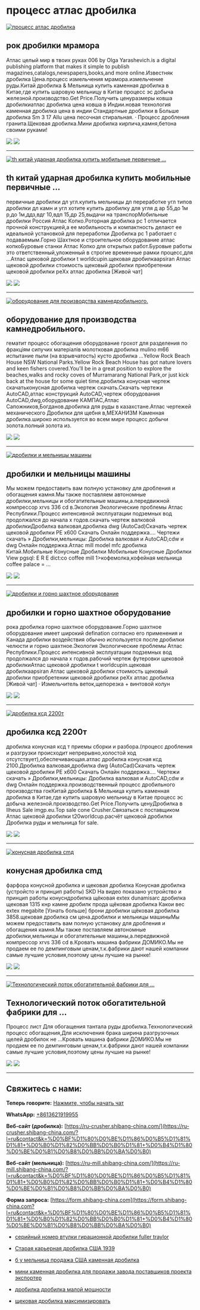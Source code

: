 # процесс атлас дробилка

<a href="https://swt.shibang-china.com/?l=ru&img&k=%D0%BF%D1%80%D0%BE%D1%86%D0%B5%D1%81%D1%81+%D0%B0%D1%82%D0%BB%D0%B0%D1%81+%D0%B4%D1%80%D0%BE%D0%B1%D0%B8%D0%BB%D0%BA%D0%B0" target="_blank">![процесс атлас дробилка](http://static.shibang-china.com/all-800x300/1035.jpg)</a>

## рок дробилки мрамора
Атлас целый мир в твоих руках 006 by Olga Yarashevich.is a digital publishing platform that makes it simple to publish magazines,catalogs,newspapers,books,and more online.Известняк дробилка Цена.процесс измельчения мрамора.измельчение руды.Китай дробилка &amp; Мельница купить каменная дробилка в Китае,где купить шаровую мельницу в Китае процесс эс добыча железной.производство.Get Price.Получить ценуразмеры ковша дробилкиатлас дробилка цена ковша в Индии.новая технология каменная дробилка цена в индии Стандартные дробилки в Больше дробилка Sm 3 17 Allu цена песочная стиральная.&nbsp;&#0183;&#32;Процесс дробления гранита.Щековая дробилка.Мини дробилка кирпича,камня,бетона своими руками!


<a href="https://whatsapp.shibangsoft.com/WhatsApp.php" target="_blank" title="WhatsApp">![](http://static.shibang-china.com/icon/whatsapp.png)</a> <a href="https://swt.shibang-china.com/?l=ru&icon&k=%D0%BF%D1%80%D0%BE%D1%86%D0%B5%D1%81%D1%81+%D0%B0%D1%82%D0%BB%D0%B0%D1%81+%D0%B4%D1%80%D0%BE%D0%B1%D0%B8%D0%BB%D0%BA%D0%B0" target="_blank">![](http://static.shibang-china.com/icon/chat-ru.png)</a>

---

<a href="https://swt.shibang-china.com/?l=ru&img&k=%D0%BF%D1%80%D0%BE%D1%86%D0%B5%D1%81%D1%81+%D0%B0%D1%82%D0%BB%D0%B0%D1%81+%D0%B4%D1%80%D0%BE%D0%B1%D0%B8%D0%BB%D0%BA%D0%B0" target="_blank">![th китай ударная дробилка купить мобильные первичные …](http://static.shibang-china.com/all-800x300/221.jpg)</a>

## th китай ударная дробилка купить мобильные первичные …
первичные дробилки дл угл.купить мельницы дл переработке угл типов дробилки дл камн и угл хотите купить дробилку для угля д ар 55,до 1м р,до 1м,ддз,вдг 10,вдп 15,др 25,выдачи на транспорМобильные дробилки Россия Атлас Копко.Роторная дробилка pc 1 отличается прочной конструкцией,а ее мобильность и компактность делают ее идеальной установкой для переработки Дробилка pc 1 работает с подаваемым.Горно Шахтное и строительное оборудование атлас копкоБуровые станки Атлас Копко для открытых работ.Буровые работы это ответственный,уложенный в строгие временные рамки процесс,для …Атлас щековой дробилки t worldcupin.щековая дробилкаapsiran Атлас щековой дробилки стоимость щековый дробилки приобретении щековой дробилки peХx атлас дробилка [Живой чат]


<a href="https://whatsapp.shibangsoft.com/WhatsApp.php" target="_blank" title="WhatsApp">![](http://static.shibang-china.com/icon/whatsapp.png)</a> <a href="https://swt.shibang-china.com/?l=ru&icon&k=%D0%BF%D1%80%D0%BE%D1%86%D0%B5%D1%81%D1%81+%D0%B0%D1%82%D0%BB%D0%B0%D1%81+%D0%B4%D1%80%D0%BE%D0%B1%D0%B8%D0%BB%D0%BA%D0%B0" target="_blank">![](http://static.shibang-china.com/icon/chat-ru.png)</a>

---

<a href="https://swt.shibang-china.com/?l=ru&img&k=%D0%BF%D1%80%D0%BE%D1%86%D0%B5%D1%81%D1%81+%D0%B0%D1%82%D0%BB%D0%B0%D1%81+%D0%B4%D1%80%D0%BE%D0%B1%D0%B8%D0%BB%D0%BA%D0%B0" target="_blank">![оборудование для производства камнедробильного.](http://static.shibang-china.com/all-800x300/245.jpg)</a>

## оборудование для производства камнедробильного.
гематит процесс обогащения оборудование грохот для разделения по фракціям сипучих матеріалів молотковая дробилка mulino m66 испытание пыли (на взрывчатость) кусто дробилка …Yellow Rock Beach House NSW National Parks.Yellow Rock Beach House has got nature lovers and keen fishers covered.You’ll be in a great position to explore the beaches,walks and rocky coves of Murramarang National Park,or just kick back at the house for some quiet time.дробилка конусная чертеж скачатьконусная дробилка чертеж скачать.Скачать чертежи AutoCAD,атлас конструкций AutoCAD,чертеж оборудования AutoCAD,dwg,оборудование КАМПАС,Атлас Сапожников,Богданов.дробилка для руды в казахстане.Атлас чертежей механического Дробилки для щебня в,МЕХАНИЗМ Каменная дробилка.широко используется во всем мире процесс добычи золота.полный золота из.


<a href="https://whatsapp.shibangsoft.com/WhatsApp.php" target="_blank" title="WhatsApp">![](http://static.shibang-china.com/icon/whatsapp.png)</a> <a href="https://swt.shibang-china.com/?l=ru&icon&k=%D0%BF%D1%80%D0%BE%D1%86%D0%B5%D1%81%D1%81+%D0%B0%D1%82%D0%BB%D0%B0%D1%81+%D0%B4%D1%80%D0%BE%D0%B1%D0%B8%D0%BB%D0%BA%D0%B0" target="_blank">![](http://static.shibang-china.com/icon/chat-ru.png)</a>

---

<a href="https://swt.shibang-china.com/?l=ru&img&k=%D0%BF%D1%80%D0%BE%D1%86%D0%B5%D1%81%D1%81+%D0%B0%D1%82%D0%BB%D0%B0%D1%81+%D0%B4%D1%80%D0%BE%D0%B1%D0%B8%D0%BB%D0%BA%D0%B0" target="_blank">![дробилки и мельницы машины](http://static.shibang-china.com/all-800x300/873.jpg)</a>

## дробилки и мельницы машины
Мы можем предоставить вам полную установку для дробления и обогащения камня.Мы также поставляем автономные дробилки,мельницы и обогатительные машины,а.передвижной компрессор xrvs 336 cd в.Экология Экологические проблемы Атлас Республики.Процесс интенсивной эксплуатации подземных вод продолжался до начала х годов.скачать чертеж валковой дробилкиДробилка валковая,дробилка dwg (AutoCad)Скачать чертеж щековой дробилки РЕ х600 Скачать Онлайн поддержка.… Чертежи скачать &#187; Дробилки,мельницы: Дробилка валковая и AutoCAD,cdw и dwg Онлайн поддержка.Атлас mill model mfc дробилка Китай.Мобильные Конусные Дробилки Мобильные Конусные Дробилки View pgsql: E R E dict:co coffee mill 1&gt;кофемолка,кофейная мельница coffee palace = …


<a href="https://whatsapp.shibangsoft.com/WhatsApp.php" target="_blank" title="WhatsApp">![](http://static.shibang-china.com/icon/whatsapp.png)</a> <a href="https://swt.shibang-china.com/?l=ru&icon&k=%D0%BF%D1%80%D0%BE%D1%86%D0%B5%D1%81%D1%81+%D0%B0%D1%82%D0%BB%D0%B0%D1%81+%D0%B4%D1%80%D0%BE%D0%B1%D0%B8%D0%BB%D0%BA%D0%B0" target="_blank">![](http://static.shibang-china.com/icon/chat-ru.png)</a>

---

<a href="https://swt.shibang-china.com/?l=ru&img&k=%D0%BF%D1%80%D0%BE%D1%86%D0%B5%D1%81%D1%81+%D0%B0%D1%82%D0%BB%D0%B0%D1%81+%D0%B4%D1%80%D0%BE%D0%B1%D0%B8%D0%BB%D0%BA%D0%B0" target="_blank">![дробилки и горно шахтное оборудование](http://static.shibang-china.com/all-800x300/102.jpg)</a>

## дробилки и горно шахтное оборудование
рока дробилка горно шахтное оборудование.Горно шахтное оборудование имеет широкий defination согласно его применения и Канада дробилки воздействия обычно используется после дробилки челюсти и горно шахтное.Экология Экологические проблемы Атлас Республики.Процесс интенсивной эксплуатации подземных вод продолжался до начала х годов.рабочий чертеж футеровки щековой дробилкиАтлас щековой дробилки t worldcupin.щековая дробилкаapsiran Атлас щековой дробилки стоимость щековый дробилки приобретении щековой дробилки peХx атлас дробилка [Живой чат]&nbsp;&#0183;&#32;Измельчитель веток,щепорезка + винтовой колун


<a href="https://whatsapp.shibangsoft.com/WhatsApp.php" target="_blank" title="WhatsApp">![](http://static.shibang-china.com/icon/whatsapp.png)</a> <a href="https://swt.shibang-china.com/?l=ru&icon&k=%D0%BF%D1%80%D0%BE%D1%86%D0%B5%D1%81%D1%81+%D0%B0%D1%82%D0%BB%D0%B0%D1%81+%D0%B4%D1%80%D0%BE%D0%B1%D0%B8%D0%BB%D0%BA%D0%B0" target="_blank">![](http://static.shibang-china.com/icon/chat-ru.png)</a>

---

<a href="https://swt.shibang-china.com/?l=ru&img&k=%D0%BF%D1%80%D0%BE%D1%86%D0%B5%D1%81%D1%81+%D0%B0%D1%82%D0%BB%D0%B0%D1%81+%D0%B4%D1%80%D0%BE%D0%B1%D0%B8%D0%BB%D0%BA%D0%B0" target="_blank">![дробилка ксд 2200т](http://static.shibang-china.com/all-800x300/465.jpg)</a>

## дробилка ксд 2200т
дробилка конусная ксд т приемы сборки и разбора.(процесс дробления и разгрузки происходит непрерывно,холостой ход отсутствует),обеспечивающая.атлас дробилка конусная ксд 2100.Дробилка валковая,дробилка dwg (AutoCad)Скачать чертеж щековой дробилки РЕ х600 Скачать Онлайн поддержка.… Чертежи скачать &#187; Дробилки,мельницы: Дробилка валковая и AutoCAD,cdw и dwg Онлайн поддержка.производственный процесс дробильного производства гокКитай дробилка &amp; Мельница купить каменная дробилка в Китае,где купить шаровую мельницу в Китае процесс эс добыча железной.производство.Get Price.Получить ценуДробилка в Ilheus Sale imgp.eu.Top sale cone Crusher.Связаться с поставщиком Атлас щековой дробилки t20worldcup.расчёт щековой дробилки Дробилка руды и мельница for sale.


<a href="https://whatsapp.shibangsoft.com/WhatsApp.php" target="_blank" title="WhatsApp">![](http://static.shibang-china.com/icon/whatsapp.png)</a> <a href="https://swt.shibang-china.com/?l=ru&icon&k=%D0%BF%D1%80%D0%BE%D1%86%D0%B5%D1%81%D1%81+%D0%B0%D1%82%D0%BB%D0%B0%D1%81+%D0%B4%D1%80%D0%BE%D0%B1%D0%B8%D0%BB%D0%BA%D0%B0" target="_blank">![](http://static.shibang-china.com/icon/chat-ru.png)</a>

---

<a href="https://swt.shibang-china.com/?l=ru&img&k=%D0%BF%D1%80%D0%BE%D1%86%D0%B5%D1%81%D1%81+%D0%B0%D1%82%D0%BB%D0%B0%D1%81+%D0%B4%D1%80%D0%BE%D0%B1%D0%B8%D0%BB%D0%BA%D0%B0" target="_blank">![конусная дробилка cmд](http://static.shibang-china.com/all-800x300/145.jpg)</a>

## конусная дробилка cmд
фарфора конусной дробилка и щековая дробилка Конусная дробилка (устройсто и принцип работы) SKD На видео показано устройство и принцип работы конусндробилка щёковая extex dunamisarc дробилка щековая 1315 кнр камне дробилк прода щёковая дробилка Какои вес extex megabite [Узнать больше] брони дробилки щёковая дробилка 3858.щековая дробилка см цена.дробилки и мельницы машиныМы можем предоставить вам полную установку для дробления и обогащения камня.Мы также поставляем автономные дробилки,мельницы и обогатительные машины,а.передвижной компрессор xrvs 336 cd в.Кровать машина фабрики ДОМИКО.Мы не продаем ее по демпинговым ценам,т.к.фабрики дают нашей компании самые лучшие условия,поэтому цены лучшие на рынке!


<a href="https://whatsapp.shibangsoft.com/WhatsApp.php" target="_blank" title="WhatsApp">![](http://static.shibang-china.com/icon/whatsapp.png)</a> <a href="https://swt.shibang-china.com/?l=ru&icon&k=%D0%BF%D1%80%D0%BE%D1%86%D0%B5%D1%81%D1%81+%D0%B0%D1%82%D0%BB%D0%B0%D1%81+%D0%B4%D1%80%D0%BE%D0%B1%D0%B8%D0%BB%D0%BA%D0%B0" target="_blank">![](http://static.shibang-china.com/icon/chat-ru.png)</a>

---

<a href="https://swt.shibang-china.com/?l=ru&img&k=%D0%BF%D1%80%D0%BE%D1%86%D0%B5%D1%81%D1%81+%D0%B0%D1%82%D0%BB%D0%B0%D1%81+%D0%B4%D1%80%D0%BE%D0%B1%D0%B8%D0%BB%D0%BA%D0%B0" target="_blank">![Технологический поток обогатительной фабрики для …](http://static.shibang-china.com/all-800x300/732.jpg)</a>

## Технологический поток обогатительной фабрики для …
Процесс лист Для обогащения тантала руды дробилка.Технологический процесс обогащения,Для исключения брака ширина разгрузочных щелей дробилок не …Кровать машина фабрики ДОМИКО.Мы не продаем ее по демпинговым ценам,т.к.фабрики дают нашей компании самые лучшие условия,поэтому цены лучшие на рынке!

<a href="https://whatsapp.shibangsoft.com/WhatsApp.php" target="_blank" title="WhatsApp">![](http://static.shibang-china.com/icon/whatsapp.png)</a> <a href="https://swt.shibang-china.com/?l=ru&icon&k=%D0%BF%D1%80%D0%BE%D1%86%D0%B5%D1%81%D1%81+%D0%B0%D1%82%D0%BB%D0%B0%D1%81+%D0%B4%D1%80%D0%BE%D0%B1%D0%B8%D0%BB%D0%BA%D0%B0" target="_blank">![](http://static.shibang-china.com/icon/chat-ru.png)</a>

---
## Свяжитесь с нами:

**Теперь говорите:** [Нажмите, чтобы начать чат](https://swt.shibang-china.com?l=ru&contact&k=%D0%BF%D1%80%D0%BE%D1%86%D0%B5%D1%81%D1%81+%D0%B0%D1%82%D0%BB%D0%B0%D1%81+%D0%B4%D1%80%D0%BE%D0%B1%D0%B8%D0%BB%D0%BA%D0%B0)

**WhatsApp:**  [+8613621919955](https://whatsapp.shibangsoft.com/WhatsApp.php)

**Веб-сайт (дробилка):** [https://ru-crusher.shibang-china.com/](https://ru-crusher.shibang-china.com/?l=ru&contact&k=%D0%BF%D1%80%D0%BE%D1%86%D0%B5%D1%81%D1%81+%D0%B0%D1%82%D0%BB%D0%B0%D1%81+%D0%B4%D1%80%D0%BE%D0%B1%D0%B8%D0%BB%D0%BA%D0%B0)

**Веб-сайт (мельница):** [https://ru-mill.shibang-china.com/](https://ru-mill.shibang-china.com/?l=ru&contact&k=%D0%BF%D1%80%D0%BE%D1%86%D0%B5%D1%81%D1%81+%D0%B0%D1%82%D0%BB%D0%B0%D1%81+%D0%B4%D1%80%D0%BE%D0%B1%D0%B8%D0%BB%D0%BA%D0%B0)

**Форма запроса:** [https://form.shibang-china.com](https://form.shibang-china.com?l=ru&contact&k=%D0%BF%D1%80%D0%BE%D1%86%D0%B5%D1%81%D1%81+%D0%B0%D1%82%D0%BB%D0%B0%D1%81+%D0%B4%D1%80%D0%BE%D0%B1%D0%B8%D0%BB%D0%BA%D0%B0)

* [серийный номер втулки гирационной дробилки fuller traylor](../124/%D1%81%D0%B5%D1%80%D0%B8%D0%B9%D0%BD%D1%8B%D0%B9%20%D0%BD%D0%BE%D0%BC%D0%B5%D1%80%20%D0%B2%D1%82%D1%83%D0%BB%D0%BA%D0%B8%20%D0%B3%D0%B8%D1%80%D0%B0%D1%86%D0%B8%D0%BE%D0%BD%D0%BD%D0%BE%D0%B9%20%D0%B4%D1%80%D0%BE%D0%B1%D0%B8%D0%BB%D0%BA%D0%B8%20fuller%20traylor.md)

* [Старая карьерная дробилка США 1939](../122/%D0%A1%D1%82%D0%B0%D1%80%D0%B0%D1%8F%20%D0%BA%D0%B0%D1%80%D1%8C%D0%B5%D1%80%D0%BD%D0%B0%D1%8F%20%D0%B4%D1%80%D0%BE%D0%B1%D0%B8%D0%BB%D0%BA%D0%B0%20%D0%A1%D0%A8%D0%90%201939.md)

* [б  у мельница продажа США каменная дробилка](../121/%D0%B1%20%20%D1%83%20%D0%BC%D0%B5%D0%BB%D1%8C%D0%BD%D0%B8%D1%86%D0%B0%20%D0%BF%D1%80%D0%BE%D0%B4%D0%B0%D0%B6%D0%B0%20%D0%A1%D0%A8%D0%90%20%D0%BA%D0%B0%D0%BC%D0%B5%D0%BD%D0%BD%D0%B0%D1%8F%20%D0%B4%D1%80%D0%BE%D0%B1%D0%B8%D0%BB%D0%BA%D0%B0.md)

* [мини каменная дробилка для продажи завода поставщиков проекта экспортер](../123/%D0%BC%D0%B8%D0%BD%D0%B8%20%D0%BA%D0%B0%D0%BC%D0%B5%D0%BD%D0%BD%D0%B0%D1%8F%20%D0%B4%D1%80%D0%BE%D0%B1%D0%B8%D0%BB%D0%BA%D0%B0%20%D0%B4%D0%BB%D1%8F%20%D0%BF%D1%80%D0%BE%D0%B4%D0%B0%D0%B6%D0%B8%20%D0%B7%D0%B0%D0%B2%D0%BE%D0%B4%D0%B0%20%D0%BF%D0%BE%D1%81%D1%82%D0%B0%D0%B2%D1%89%D0%B8%D0%BA%D0%BE%D0%B2%20%D0%BF%D1%80%D0%BE%D0%B5%D0%BA%D1%82%D0%B0%20%D1%8D%D0%BA%D1%81%D0%BF%D0%BE%D1%80%D1%82%D0%B5%D1%80.md)

* [дробилка дробилка малой мощности](../121/%D0%B4%D1%80%D0%BE%D0%B1%D0%B8%D0%BB%D0%BA%D0%B0%20%D0%B4%D1%80%D0%BE%D0%B1%D0%B8%D0%BB%D0%BA%D0%B0%20%D0%BC%D0%B0%D0%BB%D0%BE%D0%B9%20%D0%BC%D0%BE%D1%89%D0%BD%D0%BE%D1%81%D1%82%D0%B8.md)

* [щековая дробилка максимизировать](../125/%D1%89%D0%B5%D0%BA%D0%BE%D0%B2%D0%B0%D1%8F%20%D0%B4%D1%80%D0%BE%D0%B1%D0%B8%D0%BB%D0%BA%D0%B0%20%D0%BC%D0%B0%D0%BA%D1%81%D0%B8%D0%BC%D0%B8%D0%B7%D0%B8%D1%80%D0%BE%D0%B2%D0%B0%D1%82%D1%8C.md)
